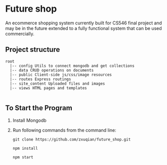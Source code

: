 # Future shop

An ecommerce shopping system currently built for CS546 final project and may be in the future extended to a fully functional system that can be used commercially.

## Project structure

```
root
  |-- config Utils to connect mongodb and get collections
  |-- data CRUD operations on documents
  |-- public Client-side js/css/image resources
  |-- routes Express routings
  |-- site_content Uploaded files and images
  |-- views HTML pages and templates
  
```

## To Start the Program

1. Install Mongodb
2. Run following commands from the command line:

    ``` Shell
    git clone https://github.com/zxuqian/future_shop.git

    npm install

    npm start
    ```